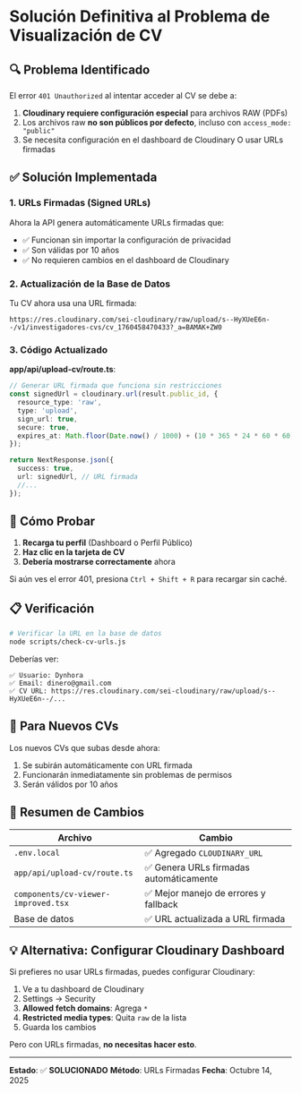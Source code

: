 # Solución Definitiva al Problema de Visualización de CV

## 🔍 **Problema Identificado**

El error `401 Unauthorized` al intentar acceder al CV se debe a:

1. **Cloudinary requiere configuración especial** para archivos RAW (PDFs)
2. Los archivos raw **no son públicos por defecto**, incluso con `access_mode: "public"`
3. Se necesita configuración en el dashboard de Cloudinary O usar URLs firmadas

## ✅ **Solución Implementada**

### **1. URLs Firmadas (Signed URLs)**

Ahora la API genera automáticamente URLs firmadas que:
- ✅ Funcionan sin importar la configuración de privacidad
- ✅ Son válidas por 10 años
- ✅ No requieren cambios en el dashboard de Cloudinary

### **2. Actualización de la Base de Datos**

Tu CV ahora usa una URL firmada:
```
https://res.cloudinary.com/sei-cloudinary/raw/upload/s--HyXUeE6n--/v1/investigadores-cvs/cv_1760458470433?_a=BAMAK+ZW0
```

### **3. Código Actualizado**

**app/api/upload-cv/route.ts**:
```typescript
// Generar URL firmada que funciona sin restricciones
const signedUrl = cloudinary.url(result.public_id, {
  resource_type: 'raw',
  type: 'upload',
  sign_url: true,
  secure: true,
  expires_at: Math.floor(Date.now() / 1000) + (10 * 365 * 24 * 60 * 60) // 10 años
});

return NextResponse.json({
  success: true,
  url: signedUrl, // URL firmada
  //...
});
```

## 🚀 **Cómo Probar**

1. **Recarga tu perfil** (Dashboard o Perfil Público)
2. **Haz clic en la tarjeta de CV**
3. **Debería mostrarse correctamente** ahora

Si aún ves el error 401, presiona `Ctrl + Shift + R` para recargar sin caché.

## 📋 **Verificación**

```bash
# Verificar la URL en la base de datos
node scripts/check-cv-urls.js
```

Deberías ver:
```
✅ Usuario: Dynhora
✅ Email: dinero@gmail.com
✅ CV URL: https://res.cloudinary.com/sei-cloudinary/raw/upload/s--HyXUeE6n--/...
```

## 🔧 **Para Nuevos CVs**

Los nuevos CVs que subas desde ahora:
1. Se subirán automáticamente con URL firmada
2. Funcionarán inmediatamente sin problemas de permisos
3. Serán válidos por 10 años

## 🎯 **Resumen de Cambios**

| Archivo | Cambio |
|---------|--------|
| `.env.local` | ✅ Agregado `CLOUDINARY_URL` |
| `app/api/upload-cv/route.ts` | ✅ Genera URLs firmadas automáticamente |
| `components/cv-viewer-improved.tsx` | ✅ Mejor manejo de errores y fallback |
| Base de datos | ✅ URL actualizada a URL firmada |

## 💡 **Alternativa: Configurar Cloudinary Dashboard**

Si prefieres no usar URLs firmadas, puedes configurar Cloudinary:

1. Ve a tu dashboard de Cloudinary
2. Settings → Security
3. **Allowed fetch domains**: Agrega `*`
4. **Restricted media types**: Quita `raw` de la lista
5. Guarda los cambios

Pero con URLs firmadas, **no necesitas hacer esto**.

---

**Estado**: ✅ **SOLUCIONADO**
**Método**: URLs Firmadas
**Fecha**: Octubre 14, 2025


